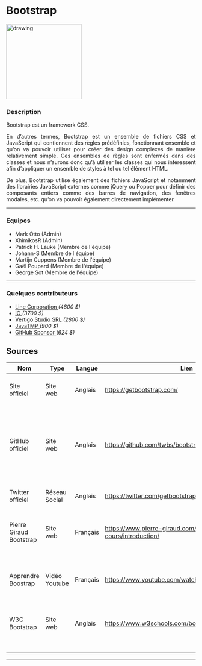 
# Bootstrap

<img src="https://gretaformation.ac-orleans-tours.fr/sites/default/files/public/bootstrap.jpg" alt="drawing" width="200"/>

### Description
Bootstrap est un framework CSS.
<p style="text-align: justify">
En d’autres termes, Bootstrap est un ensemble de fichiers CSS et JavaScript qui contiennent des règles prédéfinies,
fonctionnant ensemble et qu’on va pouvoir utiliser pour créer des design complexes de manière relativement simple.
Ces ensembles de règles sont enfermés dans des classes et nous n’aurons donc qu’à utiliser les classes qui nous 
intéressent afin d’appliquer un ensemble de styles à tel ou tel élément HTML.
</p>
<p style="text-align: justify">
De plus, Bootstrap utilise également des fichiers JavaScript et notamment des librairies JavaScript externes comme
jQuery ou Popper pour définir des composants entiers comme des barres de navigation, des fenêtres modales, etc. 
qu’on va pouvoir également directement implémenter.
</p>
<hr>


### Equipes
<ul>
  <li>Mark Otto (Admin)</li>
  <li>XhimikosR (Admin)</li>
  <li>Patrick H. Lauke (Membre de l'équipe)</li>
  <li>Johann-S (Membre de l'équipe)</li>
  <li>Martijn Cuppens (Membre de l'équipe)</li>
  <li>Gaël Poupard (Membre de l'équipe)</li>
  <li>George Sot (Membre de l'équipe)</li>
</ul>
<hr>

### Quelques contributeurs
<ul>
  <li><a href="https://opencollective.com/line">Line Corporation </a><i>(4800 $)</i></li>
  <li><a href="https://opencollective.com/iodigital">IO </a><i>(3700 $)</i></li>
  <li><a href="https://opencollective.com/codeinwp">Vertigo Studio SRL </a><i>(2800 $)</i></li>
  <li><a href="https://opencollective.com/javatmp">JavaTMP </a><i>(900 $)</i></li>
  <li><a href="https://opencollective.com/github-sponsor">GitHub Sponsor </a><i>(624 $)</i></li>
</ul>

## Sources

Nom | Type          | Langue   | Lien | Description                                                                                                                 | Tags                              | Note 
 --- |---------------|----------| --- |-----------------------------------------------------------------------------------------------------------------------------|-----------------------------------|------
Site officiel| Site web      | Anglais  |https://getbootstrap.com/| Site présentant l'utilisation de bootstrap et sa Documentation                                                              | Bootstrap, CSS                    | 5/5  |
GitHub officiel| Site web      | Anglais  |https://github.com/twbs/bootstrap| Listes des bugs trouvés par les utilisateurs. Il y a aussi un accès à la documentation et l'explication de son installation | GitHub, Bootstrap                 | 4/5  |
Twitter officiel| Réseau Social | Anglais  |https://twitter.com/getbootstrap| Nouvelles améliorations                                                                                                     | Twitter, Bootstrap, News          | 3/5  |
Pierre Giraud Bootstrap| Site web      | Français |https://www.pierre-giraud.com/bootstrap-apprendre-cours/introduction/ | Présentation de bootstrap et puis démonstration de son utilisation                                                          | Boostrap, Français, Démonstration | 4/5  |
Apprendre Boostrap| Vidéo Youtube | Français |https://www.youtube.com/watch?v=gm2RCfjXS3s&t=1s| Tutoriel permettant d'apprendre rapidement les bases de bootstrap                                                           | Tutoriel, Débuter                 | 4/5  | 
W3C Bootstrap| Site web      | Anglais  |https://www.w3schools.com/bootstrap/bootstrap_ver.asp | Documentation sur les differentes classes existantes                                                                        | Documentation, Bootstrap          | 4/5  | 
| |               |          | |                                                                                                                             |                                   | 
| |               |          | |                                                                                                                             |                                   | 
| |               |          | |                                                                                                                             |                                   | 
| |               |          | |                                                                                                                             |                                   | 
  ---
